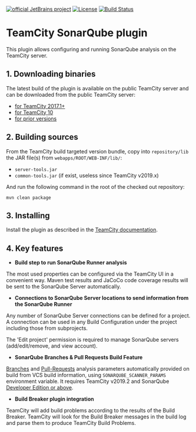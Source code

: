 

[![official JetBrains project](http://jb.gg/badges/official.svg)](https://confluence.jetbrains.com/display/ALL/JetBrains+on+GitHub) [![License](https://img.shields.io/badge/License-Apache%202.0-blue.svg)](https://opensource.org/licenses/Apache-2.0) [![Build Status](https://teamcity.jetbrains.com/app/rest/builds/buildType:TeamCityPluginsByJetBrains_TeamCitySonarQubePlugin_Develop/statusIcon.png)](https://teamcity.jetbrains.com/viewType.html?buildTypeId=TeamCityPluginsByJetBrains_TeamCitySonarQubePlugin_Develop)


 TeamCity SonarQube plugin
 ===========================

 This plugin allows configuring and running SonarQube analysis  on the TeamCity server.

## 1. Downloading binaries
 
 The latest build of the plugin is available on the public TeamCity server and can be downloaded from the public TeamCity server:
  * [for TeamCity 2017.1+](
http://teamcity.jetbrains.com/repository/download/TeamCityPluginsByJetBrains_TeamCitySonarQubePlugin_Build20171x/.lastPinned/sonar-plugin.zip)
  * [for TeamCity 10]( http://teamcity.jetbrains.com/repository/download/TeamCityPluginsByJetBrains_TeamCitySonarQubePlugin_Build100x/.lastPinned/sonar-plugin.zip)
  * [for prior versions](http://teamcity.jetbrains.com/repository/download/TeamCityPluginsByJetBrains_TeamCitySonarQubePlugin_Build/.lastPinned/sonar-plugin.zip)

 ## 2. Building sources

 From the TeamCity build targeted version bundle, copy into `repository/lib` the JAR file(s) from `webapps/ROOT/WEB-INF/lib/`:
 
 - `server-tools.jar`
 - `common-tools.jar` (if exist, useless since TeamCity v2019.x)

 And run the following command in the root of the checked out repository:
 
    mvn clean package

 ## 3. Installing
 
 Install the plugin as described in the [TeamCity documentation](https://www.jetbrains.com/help/teamcity/installing-additional-plugins.html).


## 4. Key features

 * **Build step to run SonarQube Runner analysis**

 The most used properties can be configured via the TeamCity UI in a convenient way. Maven test results and JaCoCo code coverage results will be sent to the SonarQube Server automatically.

 * **Connections to SonarQube Server locations to send information from the SonarQube Runner**

 Any number of SonarQube Server connections can be defined for a project. A connection can be used in any Build Configuration under the project including those from subprojects.

 The 'Edit project' permission is required to manage SonarQube servers (add/edit/remove, and view account).

 * **SonarQube Branches & Pull Requests Build Feature**
 
 [Branches](https://docs.sonarqube.org/latest/branches/overview/) and [Pull-Requests](https://docs.sonarqube.org/latest/analysis/pull-request/) analysis parameters automatically provided on build from VCS build information, using `SONARQUBE_SCANNER_PARAMS` environment variable. It requires TeamCity v2019.2 and SonarQube [Developer Edition or above](https://www.sonarsource.com/plans-and-pricing/).

 * **Build Breaker plugin integration**

 TeamCity will add build problems according to the results of the Build Breaker. TeamCity will look for the Build Breaker messages in the build log and parse them to produce TeamCity Build Problems.
